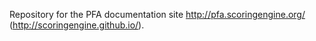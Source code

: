 Repository for the PFA documentation site http://pfa.scoringengine.org/ (http://scoringengine.github.io/).
